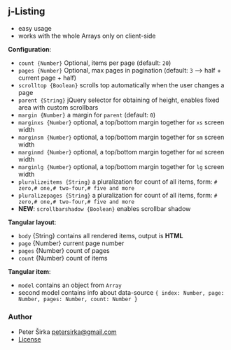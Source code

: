 ## j-Listing

- easy usage
- works with the whole Arrays only on client-side

__Configuration__:

- `count {Number}` Optional, items per page (default: `20`)
- `pages {Number}` Optional, max pages in pagination (default: `3` --> half + current page + half)
- `scrolltop {Boolean}` scrolls top automatically when the user changes a page
- `parent {String}` jQuery selector for obtaining of height, enables fixed area with custom scrollbars
- `margin {Number}` a margin for `parent` (default: `0`)
- `marginxs {Number}` optional, a top/bottom margin together for `xs` screen width
- `marginsm {Number}` optional, a top/bottom margin together for `sm` screen width
- `marginmd {Number}` optional, a top/bottom margin together for `md` screen width
- `marginlg {Number}` optional, a top/bottom margin together for `lg` screen width
- `pluralizeitems {String}` a pluralization for count of all items, form: `# zero,# one,# two-four,# five and more`
- `pluralizepages {String}` a pluralization for count of all items, form: `# zero,# one,# two-four,# five and more`
- __NEW__: `scrollbarshadow {Boolean}` enables scrollbar shadow

__Tangular layout__:

- `body` {String} contains all rendered items, output is __HTML__
- `page` {Number} current page number
- `pages` {Number} count of pages
- `count` {Number} count of items

__Tangular item__:

- `model` contains an object from `Array`
- second model contains info about data-source `{ index: Number, page: Number, pages: Number, count: Number }`

### Author

- Peter Širka <petersirka@gmail.com>
- [License](https://www.totaljs.com/license/)